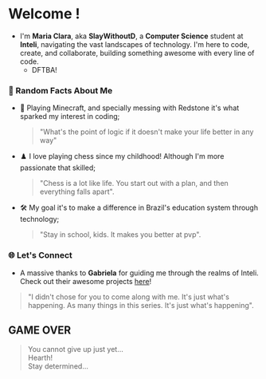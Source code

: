 # Welcome ! 

- I'm **Maria Clara**, aka **SlayWithoutD**, a **Computer Science** student at **Inteli**, navigating the vast landscapes of technology. I'm here to code, create, and collaborate, building something awesome with every line of code. <br />
  -   DFTBA!

### 🏹 Random Facts About Me
- 🌌 Playing Minecraft, and specially messing with Redstone it's what sparked my interest in coding;
  > "What's the point of logic if it doesn't make your life better in any way"
- ♟️ I love playing chess since my childhood! Although I'm more passionate that skilled;
  > "Chess is a lot like life. You start out with a plan, and then everything falls apart".
- 🛠 My goal it's to make a difference in Brazil's education system through technology;
  > "Stay in school, kids. It makes you better at pvp".
  

### 🌐  Let's Connect 


  - A massive thanks to **Gabriela** for guiding me through the realms of Inteli. Check out their awesome projects [here](https://github.com/[YourFriendUsername])!
  > "I didn't chose for you to come along with me. It's just what's happening. As many things in this series. It's just what's happening".

## GAME OVER
>You cannot give up just yet... <br />
Hearth! <br />
Stay determined...


